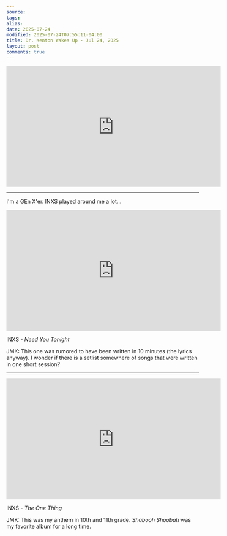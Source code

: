 ```yaml
---
source:
tags:
alias:
date: 2025-07-24
modified: 2025-07-24T07:55:11-04:00
title: Dr. Kenton Wakes Up - Jul 24, 2025
layout: post
comments: true
---
```


  

<iframe width="560" height="315" src="https://www.youtube.com/embed/RLp9cHI_DEY" title="YouTube video player" frameborder="0" allow="accelerometer; autoplay; clipboard-write; encrypted-media; gyroscope; picture-in-picture; web-share" allowfullscreen></iframe>

---

I'm a GEn X'er. INXS played around me a lot...

<iframe width="560" height="315" src="https://www.youtube.com/embed/F93ywiGMDnQ?si=S_Rs1NQ0YOgZ_Eos" title="YouTube video player" frameborder="0" allow="accelerometer; autoplay; clipboard-write; encrypted-media; gyroscope; picture-in-picture; web-share" referrerpolicy="strict-origin-when-cross-origin" allowfullscreen></iframe>

INXS - *Need You Tonight*


JMK: This one was rumored to have been written in 10 minutes (the lyrics anyway). I wonder if there is a setlist somewhere of songs that were written in one short session?

---

<iframe width="560" height="315" src="https://www.youtube.com/embed/XJyKTNdPL5s?si=6MAO7DW0XoMInwQv" title="YouTube video player" frameborder="0" allow="accelerometer; autoplay; clipboard-write; encrypted-media; gyroscope; picture-in-picture; web-share" referrerpolicy="strict-origin-when-cross-origin" allowfullscreen></iframe>

INXS - *The One Thing*

JMK: This was my anthem in 10th and 11th grade. *Shabooh Shoobah* was my favorite album for a long time.
